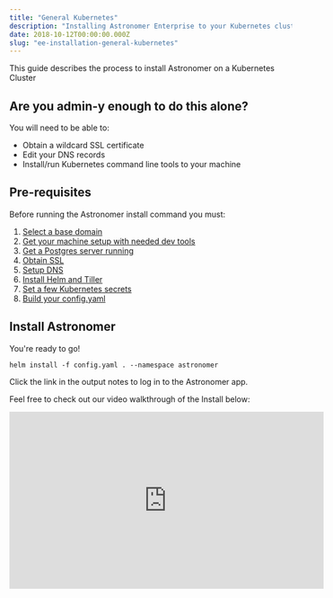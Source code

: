 ```yaml
---
title: "General Kubernetes"
description: "Installing Astronomer Enterprise to your Kubernetes cluster."
date: 2018-10-12T00:00:00.000Z
slug: "ee-installation-general-kubernetes"
---
```


This guide describes the process to install Astronomer on a Kubernetes Cluster

## Are you admin-y enough to do this alone?

You will need to be able to:

* Obtain a wildcard SSL certificate
* Edit your DNS records
* Install/run Kubernetes command line tools to your machine

## Pre-requisites

Before running the Astronomer install command you must:

1. [Select a base domain](https://astronomer.io/docs/ee-installation-base-domain)
1. [Get your machine setup with needed dev tools](https://astronomer.io/docs/ee-installation-dev-env)
1. [Get a Postgres server running](https://astronomer.io/docs/ee-installation-postgres)
1. [Obtain SSL](https://astronomer.io/docs/ee-installation-ssl)
1. [Setup DNS](https://astronomer.io/docs/ee-installation-dns)
1. [Install Helm and Tiller](https://astronomer.io/docs/ee-installation-helm)
1. [Set a few Kubernetes secrets](https://astronomer.io/docs/ee-installation-k8s-secrets)
1. [Build your config.yaml](https://preview.astronomer.io/docs/ee-configyaml/)

## Install Astronomer

You're ready to go!

```shell
helm install -f config.yaml . --namespace astronomer
```

Click the link in the output notes to log in to the Astronomer app.

Feel free to check out our video walkthrough of the Install below:

<iframe width="560" height="315" src="https://www.youtube.com/embed/IoeesuFNG9Q" frameborder="0" allow="accelerometer; autoplay; encrypted-media; gyroscope; picture-in-picture" allowfullscreen></iframe>
